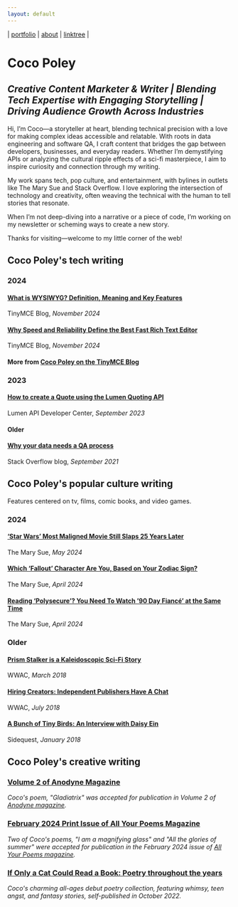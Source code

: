 ```yaml
---
layout: default
---
```


| [portfolio](/index.md) | [about](/about.md) | [linktree](https://linktr.ee/itscocopo) |

# Coco Poley
## _Creative Content Marketer & Writer | Blending Tech Expertise with Engaging Storytelling | Driving Audience Growth Across Industries_

Hi, I’m Coco—a storyteller at heart, blending technical precision with a love for making complex ideas accessible and relatable. With roots in data engineering and software QA, I craft content that bridges the gap between developers, businesses, and everyday readers. Whether I’m demystifying APIs or analyzing the cultural ripple effects of a sci-fi masterpiece, I aim to inspire curiosity and connection through my writing.

My work spans tech, pop culture, and entertainment, with bylines in outlets like The Mary Sue and Stack Overflow. I love exploring the intersection of technology and creativity, often weaving the technical with the human to tell stories that resonate.

When I’m not deep-diving into a narrative or a piece of code, I’m working on my newsletter or scheming ways to create a new story.

Thanks for visiting—welcome to my little corner of the web!

## Coco Poley's tech writing

### 2024

#### [What is WYSIWYG? Definition, Meaning and Key Features](https://www.tiny.cloud/blog/what-is-wysiwyg/)

TinyMCE Blog, _November 2024_

#### [Why Speed and Reliability Define the Best Fast Rich Text Editor](https://www.tiny.cloud/blog/why-speed-and-reliability-define-the-best-fast-rich-text-editor/)

TinyMCE Blog, _November 2024_

#### More from [Coco Poley on the TinyMCE Blog](https://www.tiny.cloud/blog/author/coco-poley/)

### 2023

#### [How to create a Quote using the Lumen Quoting API](https://developer.lumen.com/apis/quoting#how-tos_create-a-quote)

Lumen API Developer Center, _September 2023_

#### Older

#### [Why your data needs a QA process](https://stackoverflow.blog/2021/09/13/why-your-data-needs-a-qa-process/)

Stack Overflow blog, _September 2021_

## Coco Poley's popular culture writing
Features centered on tv, films, comic books, and video games. 

### 2024

#### [‘Star Wars’ Most Maligned Movie Still Slaps 25 Years Later](https://www.themarysue.com/star-wars-most-maligned-movie-still-slaps-25-years-later/)

The Mary Sue, _May 2024_

#### [Which ‘Fallout’ Character Are You, Based on Your Zodiac Sign?](https://www.themarysue.com/which-fallout-character-am-i-based-on-my-zodiac-sign/)

The Mary Sue, _April 2024_ 

#### [Reading ‘Polysecure’? You Need To Watch ’90 Day Fiancé’ at the Same Time](https://www.themarysue.com/reading-polysecure-watch-90-day-fiance/)

The Mary Sue, _April 2024_ 

### Older

#### [Prism Stalker is a Kaleidoscopic Sci-Fi Story](https://womenwriteaboutcomics.com/2018/03/prism-stalker-kaleidoscopic-sci-fi/)

WWAC, _March 2018_ 

#### [Hiring Creators: Independent Publishers Have A Chat](https://womenwriteaboutcomics.com/2018/07/hiring-creators-independent-publishers-have-a-chat/)

WWAC, _July 2018_

#### [A Bunch of Tiny Birds: An Interview with Daisy Ein](https://sidequest.zone/2018/01/15/a-bunch-of-tiny-birds-an-interview-with-daisy-ein/)

Sidequest, _January 2018_

## Coco Poley's creative writing

### [Volume 2 of Anodyne Magazine](https://anodynemag.com/vol2/)

_Coco's poem, "Gladiatrix" was accepted for publication in Volume 2 of [Anodyne magazine](https://anodynemag.com/)._

### [February 2024 Print Issue of All Your Poems Magazine](https://www.amazon.com/gp/product/B0CTKBMVR2/ref=ppx_yo_dt_b_asin_title_o00_s00?ie=UTF8&psc=1&fbclid=IwAR2lwxux3jrkE8Ri1LXV44mrg6r-wriTShcBIGXZfO9D8k5Xo1a2_g-u0zQ)

_Two of Coco's poems, "I am a magnifying glass" and "All the glories of summer" were accepted for publication in the February 2024 issue of [All Your Poems magazine](https://allyourpoems.com)._

### [If Only a Cat Could Read a Book: Poetry throughout the years](https://youcancallmecoco.gumroad.com/l/ifonlyacatcouldreadabook)

_Coco's charming all-ages debut poetry collection, featuring whimsy, teen angst, and fantasy stories, self-published in October 2022._
